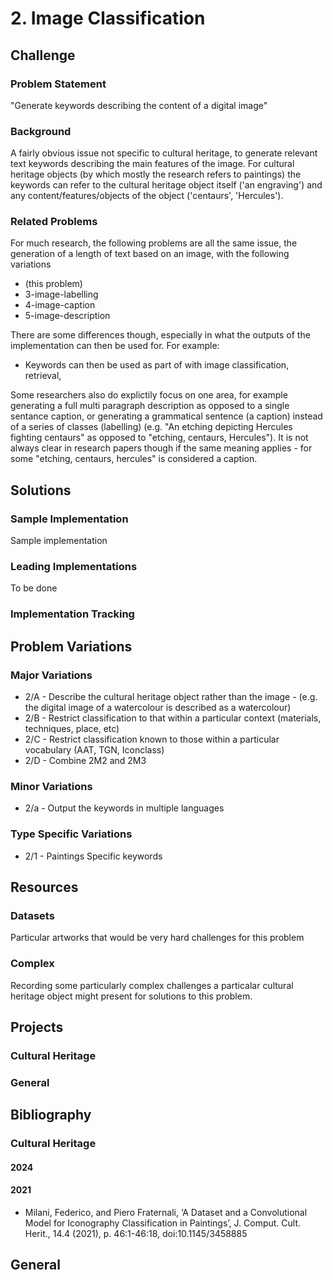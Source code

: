 # 2. Image Classification

## Challenge 

### Problem Statement

"Generate keywords describing the content of a digital image"

### Background

A fairly obvious issue not specific to cultural heritage, to generate relevant text keywords describing the main features
of the image. For cultural heritage objects (by which mostly the research refers to paintings) the keywords can refer
to the cultural heritage object itself ('an engraving') and any content/features/objects of the object ('centaurs', 'Hercules').

### Related Problems

For much research, the following problems are all the same issue, the generation of a length of text based on an image,
with the following variations

  * (this problem)
  * 3-image-labelling
  * 4-image-caption
  * 5-image-description

There are some differences though, especially in what the outputs of the implementation can then be used for. For example: 

  * Keywords can then be used as part of with image classification, retrieval,

Some researchers also do explictily focus on one area, for example generating a full multi paragraph description as opposed to a single sentance caption, or generating a grammatical sentence (a caption) instead of a series of classes (labelling) (e.g. "An etching depicting Hercules fighting centaurs" as opposed to "etching, centaurs, Hercules"). It is not always clear in research papers though if the same meaning applies - for some "etching, centaurs, hercules" is considered a caption.

## Solutions 

### Sample Implementation

Sample implementation

### Leading Implementations

To be done

### Implementation Tracking

## Problem Variations

### Major Variations

  * 2/A - Describe the cultural heritage object rather than the image - (e.g. the digital image of a watercolour is described as a watercolour)
  * 2/B - Restrict classification to that within a particular context (materials, techniques, place, etc)
  * 2/C - Restrict classification known to those within a particular vocabulary (AAT, TGN, Iconclass)
  * 2/D - Combine 2M2 and 2M3

### Minor Variations

  * 2/a - Output the keywords in multiple languages

### Type Specific Variations

  * 2/1 - Paintings Specific keywords

## Resources

### Datasets

Particular artworks that would be very hard challenges for this problem

### Complex 

Recording some particularly complex challenges a particalar cultural heritage object might present for solutions to this problem.

## Projects 

### Cultural Heritage

### General

## Bibliography

### Cultural Heritage

#### 2024

#### 2021

  * Milani, Federico, and Piero Fraternali, ‘A Dataset and a Convolutional Model for Iconography Classification in Paintings’, J. Comput. Cult. Herit., 14.4 (2021), p. 46:1-46:18, doi:10.1145/3458885

## General
